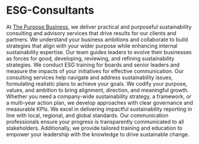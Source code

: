 # ESG-Consultants

At [The Purpose Business](https://thepurposebusiness.com/), we deliver practical and purposeful sustainability consulting and advisory services that drive results for our clients and partners. We understand your business ambitions and collaborate to build strategies that align with your wider purpose while enhancing internal sustainability expertise. Our team guides leaders to evolve their businesses as forces for good, developing, reviewing, and refining sustainability strategies. We conduct ESG training for boards and senior leaders and measure the impacts of your initiatives for effective communication. Our consulting services help navigate and address sustainability issues, formulating realistic plans to achieve your goals. We codify your purpose, values, and ambition to bring alignment, direction, and meaningful growth. Whether you need a company-wide sustainability strategy, a framework, or a multi-year action plan, we develop approaches with clear governance and measurable KPIs. We excel in delivering impactful sustainability reporting in line with local, regional, and global standards. Our communication professionals ensure your progress is transparently communicated to all stakeholders. Additionally, we provide tailored training and education to empower your leadership with the knowledge to drive sustainable change.
